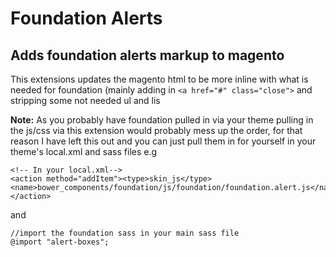 Foundation Alerts
================

Adds foundation alerts markup to magento
---------------------------------------

This extensions updates the magento html to be more inline with what is needed for foundation (mainly adding in ```<a href="#" class="close">``` and stripping some not needed ul and lis

**Note:** As you probably have foundation pulled in via your theme pulling in the js/css via this extension would probably mess up the order, for that reason I have left this out and you can just pull them in for yourself in your theme's local.xml and sass files e.g

```
<!-- In your local.xml-->
<action method="addItem"><type>skin_js</type><name>bower_components/foundation/js/foundation/foundation.alert.js</name></action>
```
            
and

```
//import the foundation sass in your main sass file
@import "alert-boxes";
```
